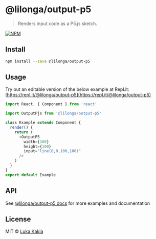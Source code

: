 # @lilonga/output-p5

> Renders input code as a P5.js sketch.

[![NPM](https://img.shields.io/npm/v/@lilonga/output-p5.svg)](https://www.npmjs.com/package/@lilonga/output-p5)

## Install

```bash
npm install --save @lilonga/output-p5
```

## Usage
Try out an editable version of the below example at Repl.it: [https://repl.it/@lilonga/output-p5](https://repl.it/@lilonga/output-p5)

```js
import React, { Component } from 'react'

import OutputPjs from '@lilonga/output-p5'

class Example extends Component {
  render() {
    return (
      <OutputP5
        width={100}
        height={100}
        input="line(0,0,100,100)"
      />
    )
  }
}
export default Example
```

## API
See [@lilonga/output-p5 docs](https://@lilonga/output-p5-docs.lilo.now.sh) for more examples and documentation

## License

MIT © [Luka Kakia](https://github.com/manguluka)
